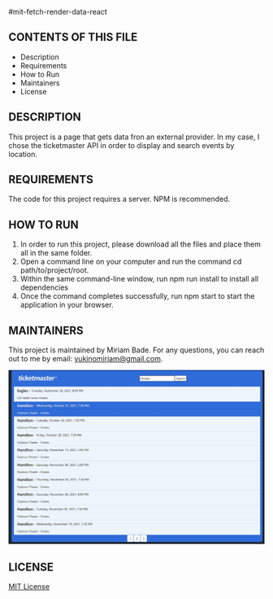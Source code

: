 #mit-fetch-render-data-react

CONTENTS OF THIS FILE
---------------------

 * Description
 * Requirements
 * How to Run
 * Maintainers
 * License
 
 DESCRIPTION
------------
This project is a page that gets data fron an external provider. In my case, I chose the ticketmaster API in order to display and search events by location.

REQUIREMENTS
------------
The code for this project requires a server. NPM is recommended.

HOW TO RUN
------------
1. In order to run this project, please download all the files and place them all in the same folder. 
2. Open a command line on your computer and run the command cd path/to/project/root.
3. Within the same command-line window, run npm run install to install all dependencies
4. Once the command completes successfully, run npm start to start the application in your browser.


MAINTAINERS
------------
This project is maintained by Miriam Bade.
For any questions, you can reach out to me by email: yukinomiriam@gmail.com.

![alt text](https://github.com/yukinomiriam/mit-fetch-render-data-react/blob/main/fetch-data-ticketmaster.JPG)

LICENSE
------------
[MIT License](https://github.com/yukinomiriam/mit-fetch-render-data-react/blob/main/LICENSE)